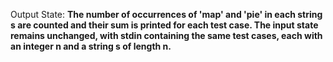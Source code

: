 Output State: **The number of occurrences of 'map' and 'pie' in each string s are counted and their sum is printed for each test case. The input state remains unchanged, with stdin containing the same test cases, each with an integer n and a string s of length n.**